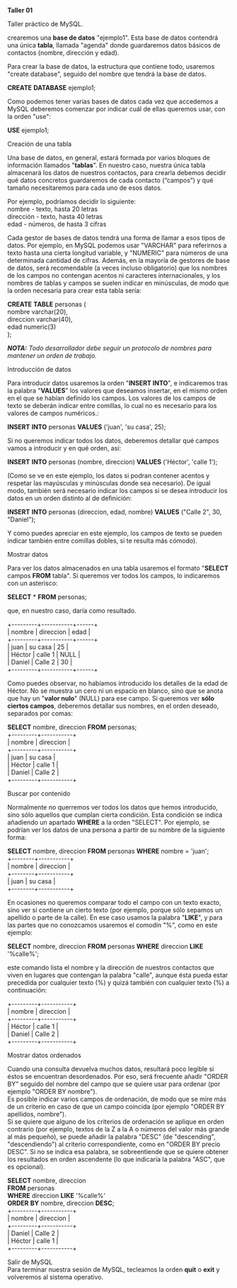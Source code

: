 **Taller 01**

Taller práctico de MySQL.

crearemos una **base de datos** "ejemplo1". Esta base de datos contendrá una única **tabla**, llamada "agenda" donde guardaremos datos básicos de contactos (nombre, dirección y edad).

Para crear la base de datos, la estructura que contiene todo, usaremos "create database", seguido del nombre que tendrá la base de datos.

**CREATE** **DATABASE** ejemplo1;

Como podemos tener varias bases de datos cada vez que accedemos a MySQL deberemos comenzar por indicar cuál de ellas queremos usar, con la orden "use":

**USE** ejemplo1;

Creación de una tabla

Una base de datos, en general, estará formada por varios bloques de información llamados "**tablas**". En nuestro caso, nuestra única tabla almacenará los datos de nuestros contactos, para crearla debemos decidir qué datos concretos guardaremos de cada contacto (“campos”) y qué tamaño necesitaremos para cada uno de esos datos.

Por ejemplo, podríamos decidir lo siguiente:  
nombre \- texto, hasta 20 letras  
dirección \- texto, hasta 40 letras  
edad \- números, de hasta 3 cifras

Cada gestor de bases de datos tendrá una forma de llamar a esos tipos de datos. Por ejemplo, en MySQL podemos usar "VARCHAR" para referirnos a texto hasta una cierta longitud variable, y "NUMERIC" para números de una determinada cantidad de cifras. Además, en la mayoría de gestores de base de datos, será recomendable (a veces incluso obligatorio) que los nombres de los campos no contengan acentos ni caracteres internacionales, y los nombres de tablas y campos se suelen indicar en minúsculas, de modo que la orden necesaria para crear esta tabla sería:

**CREATE** **TABLE** personas (  
  nombre varchar(20),  
  direccion varchar(40),  
  edad numeric(3)  
);

***NOTA:** Todo desarrollador debe seguir un protocolo de nombres para mantener un orden de trabajo.*

Introducción de datos

Para introducir datos usaremos la orden "**INSERT INTO**", e indicaremos tras la palabra "**VALUES**" los valores que deseamos insertar, en el mismo orden en el que se habían definido los campos. Los valores de los campos de texto se deberán indicar entre comillas, lo cual no es necesario para los valores de campos numéricos.: 

**INSERT** **INTO** personas **VALUES** ('juan', 'su casa', 25);

Si no queremos indicar todos los datos, deberemos detallar qué campos vamos a introducir y en qué orden, así:

**INSERT** **INTO** personas (nombre, direccion) **VALUES** ('Héctor', 'calle 1');

(Como se ve en este ejemplo, los datos si podran contener acentos y respetar las mayúsculas y minúsculas donde sea necesario). De igual modo, también será necesario indicar los campos si se desea introducir los datos en un orden distinto al de definición:

**INSERT** **INTO** personas (direccion, edad, nombre) **VALUES** ("Calle 2", 30, "Daniel");

Y como puedes apreciar en este ejemplo, los campos de texto se pueden indicar también entre comillas dobles, si te resulta más cómodo).

Mostrar datos

Para ver los datos almacenados en una tabla usaremos el formato "**SELECT** campos **FROM** tabla". Si queremos ver todos los campos, lo indicaremos con un asterisco: 

**SELECT** \* **FROM** personas;

que, en nuestro caso, daría como resultado.

\+---------+-----------+------+  
| nombre  | direccion | edad |  
\+---------+-----------+------+  
| juan    | su casa   |   25 |  
| Héctor  | calle 1   | NULL |  
| Daniel  | Calle 2   |   30 |  
\+---------+-----------+------+

Como puedes observar, no habíamos introducido los detalles de la edad de Héctor. No se muestra un cero ni un espacio en blanco, sino que se anota que hay un "**valor nulo**" (NULL) para ese campo. Si queremos ver **sólo ciertos campos**, deberemos detallar sus nombres, en el orden deseado, separados por comas:

**SELECT** nombre, direccion **FROM** personas;  
\+---------+-----------+  
| nombre  | direccion |  
\+---------+-----------+  
| juan    | su casa   |  
| Héctor  | calle 1   |  
| Daniel  | Calle 2   |  
\+---------+-----------+

Buscar por contenido

Normalmente no querremos ver todos los datos que hemos introducido, sino sólo aquellos que cumplan cierta condición. Esta condición se indica añadiendo un apartado **WHERE** a la orden "SELECT". Por ejemplo, se podrían ver los datos de una persona a partir de su nombre de la siguiente forma:

**SELECT** nombre, direccion **FROM** personas **WHERE** nombre \= 'juan';  
\+--------+-----------+  
| nombre | direccion |  
\+--------+-----------+  
| juan   | su casa   |  
\+--------+-----------+

En ocasiones no queremos comparar todo el campo con un texto exacto, sino ver si contiene un cierto texto (por ejemplo, porque sólo sepamos un apellido o parte de la calle). En ese caso usamos la palabra "**LIKE**", y para las partes que no conozcamos usaremos el comodín "%", como en este ejemplo:

**SELECT** nombre, direccion **FROM** personas **WHERE** direccion **LIKE** '%calle%';

este comando lista el nombre y la dirección de nuestros contactos que viven en lugares que contengan la palabra "calle", aunque ésta pueda estar precedida por cualquier texto (%) y quizá también con cualquier texto (%) a continuación:

\+---------+-----------+  
| nombre  | direccion |  
\+---------+-----------+  
| Héctor  | calle 1   |  
| Daniel  | Calle 2   |  
\+---------+-----------+

Mostrar datos ordenados

Cuando una consulta devuelva muchos datos, resultará poco legible si éstos se encuentran desordenados. Por eso, será frecuente añadir "ORDER BY" seguido del nombre del campo que se quiere usar para ordenar (por ejemplo "ORDER BY nombre").  
Es posible indicar varios campos de ordenación, de modo que se mire más de un criterio en caso de que un campo coincida (por ejemplo "ORDER BY apellidos, nombre").  
Si se quiere que alguno de los criterios de ordenación se aplique en orden contrario (por ejemplo, textos de la Z a la A o números del valor más grande al más pequeño), se puede añadir la palabra "DESC" (de "descending", "descendiendo") al criterio correspondiente, como en "ORDER BY precio DESC". Si no se indica esa palabra, se sobreentiende que se quiere obtener los resultados en orden ascendente (lo que indicaría la palabra "ASC", que es opcional).

**SELECT** nombre, direccion   
**FROM** personas   
**WHERE** direccion **LIKE** '%calle%'  
**ORDER** **BY** nombre, direccion **DESC**;  
\+---------+-----------+  
| nombre  | direccion |  
\+---------+-----------+  
| Daniel  | Calle 2   |  
| Héctor  | calle 1   |  
\+---------+-----------+

Salir de MySQL  
Para terminar nuestra sesión de MySQL, tecleamos la orden **quit** o **exit** y volveremos al sistema operativo.
